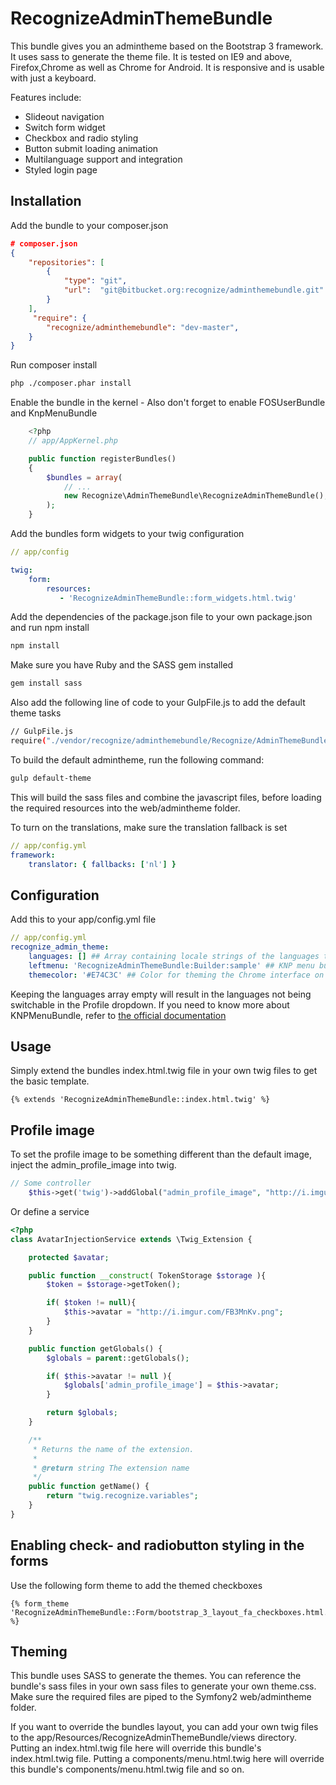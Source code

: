RecognizeAdminThemeBundle
========================

This bundle gives you an admintheme based on the Bootstrap 3 framework. It uses sass to generate the theme file.
It is tested on IE9 and above, Firefox,Chrome as well as Chrome for Android. It is responsive and 
is usable with just a keyboard.

Features include:
* Slideout navigation
* Switch form widget
* Checkbox and radio styling
* Button submit loading animation
* Multilanguage support and integration
* Styled login page

Installation
-----------

Add the bundle to your composer.json

```json
# composer.json
{
	"repositories": [
		{
			"type": "git",
			"url":  "git@bitbucket.org:recognize/adminthemebundle.git"
		}
	],
	 "require": {
		"recognize/adminthemebundle": "dev-master",
	}
}
```

Run composer install

```sh
php ./composer.phar install
```

Enable the bundle in the kernel - Also don't forget to enable FOSUserBundle and KnpMenuBundle

```php
	<?php
	// app/AppKernel.php

    public function registerBundles()
    {
        $bundles = array(
            // ...
            new Recognize\AdminThemeBundle\RecognizeAdminThemeBundle(),
        );
    }
```

Add the bundles form widgets to your twig configuration

```yml
// app/config

twig:
	form:
		resources:
           - 'RecognizeAdminThemeBundle::form_widgets.html.twig'
```

Add the dependencies of the package.json file to your own package.json and run npm install

```sh
npm install
```

Make sure you have Ruby and the SASS gem installed

```sh
gem install sass
```

Also add the following line of code to your GulpFile.js to add the default theme tasks

```sh
// GulpFile.js
require("./vendor/recognize/adminthemebundle/Recognize/AdminThemeBundle/tasks.js")( gulp );
```

To build the default admintheme, run the following command:

```sh
gulp default-theme
```

This will build the sass files and combine the javascript files, before loading the required resources into the web/admintheme folder.

To turn on the translations, make sure the translation fallback is set

```yml
// app/config.yml
framework:
	translator: { fallbacks: ['nl'] }
```

Configuration
--------------

Add this to your app/config.yml file

```yml
// app/config.yml
recognize_admin_theme:
	languages: [] ## Array containing locale strings of the languages that are supported in the interface
	leftmenu: 'RecognizeAdminThemeBundle:Builder:sample' ## KNP menu builder method that generates the main navigation menu
	themecolor: '#E74C3C' ## Color for theming the Chrome interface on Android
```

Keeping the languages array empty will result in the languages not being switchable in the Profile dropdown.
If you need to know more about KNPMenuBundle, refer to [the official documentation][1]

[1]: http://symfony.com/doc/master/bundles/KnpMenuBundle/index.html


Usage
--------------

Simply extend the bundles index.html.twig file in your own twig files to get the basic template.

```twig
{% extends 'RecognizeAdminThemeBundle::index.html.twig' %}
```

Profile image
--------------

To set the profile image to be something different than the default image, inject the admin_profile_image into twig.

```php
// Some controller
    $this->get('twig')->addGlobal("admin_profile_image", "http://i.imgur.com/FB3MnKv.png" );
```

Or define a service

```php
<?php
class AvatarInjectionService extends \Twig_Extension {

    protected $avatar;

    public function __construct( TokenStorage $storage ){
        $token = $storage->getToken();

        if( $token != null){
            $this->avatar = "http://i.imgur.com/FB3MnKv.png";
        }
    }

    public function getGlobals() {
        $globals = parent::getGlobals();

        if( $this->avatar != null ){
            $globals['admin_profile_image'] = $this->avatar;
        }

        return $globals;
    }

    /**
     * Returns the name of the extension.
     *
     * @return string The extension name
     */
    public function getName() {
        return "twig.recognize.variables";
    }
}
```

Enabling check- and radiobutton styling in the forms
----------------

Use the following form theme to add the themed checkboxes

```twig
{% form_theme 'RecognizeAdminThemeBundle::Form/bootstrap_3_layout_fa_checkboxes.html.twig' %}
```

Theming
--------------

This bundle uses SASS to generate the themes. You can reference the bundle's sass files in your own sass files
to generate your own theme.css. Make sure the required files are piped to the Symfony2 web/admintheme folder.

If you want to override the bundles layout, you can add your own twig files to the 
app/Resources/RecognizeAdminThemeBundle/views directory. 
Putting an index.html.twig file here will override this bundle's index.html.twig file. 
Putting a components/menu.html.twig here will override this bundle's components/menu.html.twig file and so on.
